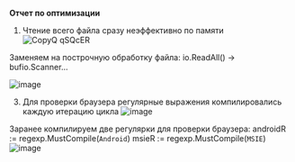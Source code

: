 **Отчет по оптимизации**
1. Чтение всего файла сразу неэффективно по памяти
![CopyQ qSQcER](https://github.com/user-attachments/assets/341fb37e-57fa-4815-8cf9-8a6d977b5c10)

 Заменяем на построчную обработку файла: io.ReadAll() -> bufio.Scanner...

![image](https://github.com/user-attachments/assets/a8c1687e-0028-4318-a0f0-13fd5848e676)

3. Для проверки браузера регулярные выражения компилировались каждую итерацию цикла
![image](https://github.com/user-attachments/assets/7fcc3564-0b92-494e-94ae-fd5ac0bdfb14)

  Заранее компилируем две регулярки для проверки браузера:
  androidR := regexp.MustCompile(`Android`)
	msieR := regexp.MustCompile(`MSIE`)
![image](https://github.com/user-attachments/assets/df29893c-1963-468c-82b9-e7f79d21439b)




